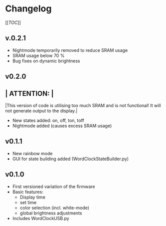 # Changelog

[[_TOC_]]

## v.0.2.1
- Nightmode temporarily removed to reduce SRAM usage
- SRAM usage below 70 %
- Bug fixes on dynamic brightness

## v0.2.0

| **ATTENTION:** |
-----
|This version of code is utilising too much SRAM and is not functional! It will not generate output to the display.|




- New states added: on, off, ton, toff
- Nightmode added (causes excess SRAM usage)

## v0.1.1
- New rainbow mode
- GUI for state building added (WordClockStateBuilder.py)

## v0.1.0
- First versioned variation of the firmware
- Basic features:
  - Display time
  - set time
  - color selection (incl. white-mode)
  - global brightness adjustments
- Includes WordClockUSB.py
